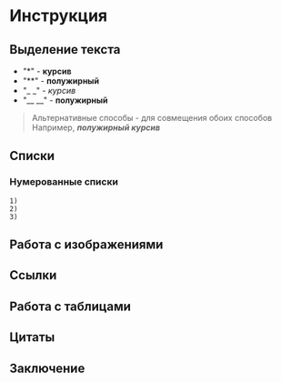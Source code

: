 # Инструкция

## Выделение текста

+ "*" - **курсив**
+ "**" - **полужирный**
+ "_ _" - _курсив_
+ "__ __" - __полужирный__
> Альтернативные способы - для совмещения обоих способов
Например, _**полужирный курсив**_
## Списки
### Нумерованные списки
    1) 
    2)
    3)
## Работа с изображениями
## Ссылки
## Работа с таблицами
## Цитаты
## Заключение
